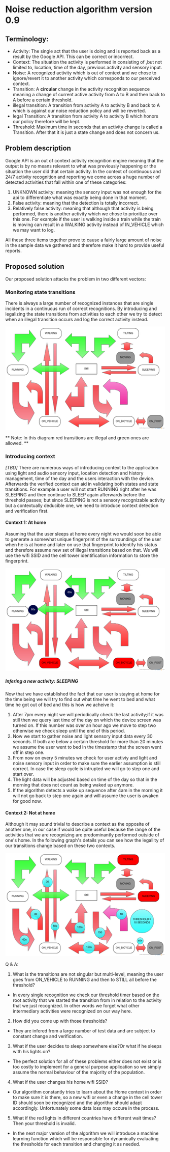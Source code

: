 # Noise reduction algorithm version 0.9

## Terminology:

 * Activity: The single act that the user is doing and is reported back as a result by the Google API. This can be correct or incorrect.
 * Context: The situation the activity is performed in consisting of ,but not limited to, location, time of the day, previous activity and sensory input.
 * Noise: A recognized activity which is out of context and we chose to ignore/revert it to another activity which corresponds to our perceived context. 
 * Transition: A **circular** change in the activity recognition sequence meaning a change of current active activity from A to B and then back to A before a certain threshold.
 * illegal transition: A transition from activity A to activity B and back to A which is against our noise reduction policy and will be reverted.
 * legal Transition: A transition from activity A to activity B which honors our policy therefore will be kept.
 * Threshold: Maximum time in seconds that an activity change is called a Transition. After that it is just a state change and does not concern us.

## Problem description

Google API is an out of context activity recognition engine meaning that the output is by no means relevant to what was previously happening or the situation the user did that certain activity. In the context of continuous and 24/7 activity recognition and reporting we come across a huge number of detected activities that fall within one of these categories:

1. UNKNOWN activity: meaning the sensory input was not enough for the api to differentiate what was exactly being done in that moment.
2. False activity: meaning that the detection is totally incorrect.
3. Relatively false activity: meaning that although that activity is being performed, there is another activity which we chose to prioritize over this one. For example if the user is walking inside a train while the train is moving can result in a WALKING activity instead of IN_VEHICLE which we may want to log.

All these three items together prove to cause a fairly large amount of noise in the sample data we gathered and therefore make it hard to provide useful reports.

## Proposed solution

Our proposed solution attacks the problem in two different vectors:

### Monitoring state transitions

There is always a large number of recognized instances that are single incidents in a continuous run of correct recognitions. By introducing and legalizing the state transitions from activities to each other we try to detect when an illegal transition occurs and log the correct activity instead.

![state_transitions_diagram](GAPI.jpg "state diagram ")

** Note: In this diagram red transitions are illegal and green ones are allowed. ** 

### Introducing context

*[TBD]* There are numerous ways of introducing context to the application using light and audio sensory input, location detection and history management, time of the day and the users interaction with the device. Afterwards the verified context can aid in validating both states and state transitions. For example a user will not start RUNNING right after he was SLEEPING and then continue to SLEEP again afterwards before the threshold passes; but since SLEEPING is not a sensory recognizable activity but a contextually deducible one, we need to introduce context detection and verification first.

#### Context 1: At home

Assuming that the user sleeps at home every night we would soon be able to generate a somewhat unique fingerprint of the surroundings of the user when he is at home and later on use that fingerprint to identify his status and therefore assume new set of illegal transitions based on that. We will use the wifi SSID and the cell tower identification information to store the fingerprint.


![at home state transitions](GAPI-Home.jpg "Context: At Home")

##### Infering a new activity: SLEEPING

Now that we have established the fact that our user is staying at home for the time being we will try to find out what time he went to bed and what time he got out of bed and this is how we acheive it:
1. After 7pm every night we will periodically check the last activity;if it was still then we query last time of the day on which the device screen was turned on. If this number was over an hour ago we move to step two otherwise we check sleep until the end of this period.
2. Now we start to gather noise and light sensory input data every 30 seconds. If both are below a certain threshold for more than 20 minutes we assume the user went to bed in the timestamp that the screen went off in step one.
3. From now on every 5 minutes we check for user activiy and light and noise sensory input in order to make sure the earlier assumption is still correct. In case the sleep cycle is intrupted we will go to step one and start over.
4. The light data will be adjusted based on time of the day so that in the morning that does not count as being waked up anymore.
5. If the algorithm detects a wake up sequence after 4am in the morning it will not go back to step one again and will assume the user is awaken for good now.

#### Context 2: Not at home

Although it may sound trivial to describe a context as the opposite of another one, in our case if would be quite useful because the range of the activities that we are recognizing are predominantly performed outside of one's home. In the following graph's details you can see how the legallity of our transitions change based on these two contexts.

![Not at home state transitions](GAPI-Not-At-Home.jpg "Context: Not At Home")

Q & A:

1. What is the transitions are not singular but multi-level, meaning the user goes from ON_VEHICLE to RUNNING and then to STILL all before the threshold?
  * In every single recognition we check our threshold timer based on the root activity that we started the transition from in relation to the activity that we just recognized. In other words we forget what other intermediary activities were recognized on our way here.
2. How did you come up with those thresholds?
  * They are infered from a large number of test data and are subject to constant change and verification.
3. What if the user decides to sleep somewhere else?Or what if he sleeps with his lights on?
  * The perfect solution for all of these problems either does not exist or is too costly to implement for a general purpose application so we simply assume the normal behaviour of the majority of the population.
4. What if the user changes his home wifi SSID?
  * Our algorithm constantly tries to learn about the Home context in order to make sure it is there, so a new wifi or even a change in the cell tower ID should soon be recognized and the algorithm should adapt accordingly. Unfortunately some data loss may occure in the process.
5. What if the red lights in different countries have different wait times? Then your threshold is invalid.
  * In the next major version of the algorithm we will introduce a machine learning function which will be responsible for dynamically evaluating the thresholds for each transition and changing it as needed. 
